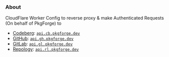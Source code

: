 ### About
CloudFlare Worker Config to reverse proxy & make Authenticated Requests (On behalf of PkgForge) to
- [Codeberg](https://github.com/pkgforge-dev/reverse-proxies/tree/main/api.cb.pkgforge.dev): [`api.cb.pkgforge.dev`](https://api.cb.pkgforge.dev/)
- [GitHub](https://github.com/pkgforge-dev/reverse-proxies/tree/main/api.gh.pkgforge.dev): [`api.gh.pkgforge.dev`](https://api.gh.pkgforge.dev/)
- [GitLab](https://github.com/pkgforge-dev/reverse-proxies/tree/main/api.gl.pkgforge.dev): [`api.gl.pkgforge.dev`](https://api.gl.pkgforge.dev/)
- [Repology](https://github.com/pkgforge-dev/reverse-proxies/tree/main/api.rl.pkgforge.dev): [`api.rl.pkgforge.dev`](https://api.rl.pkgforge.dev/)
